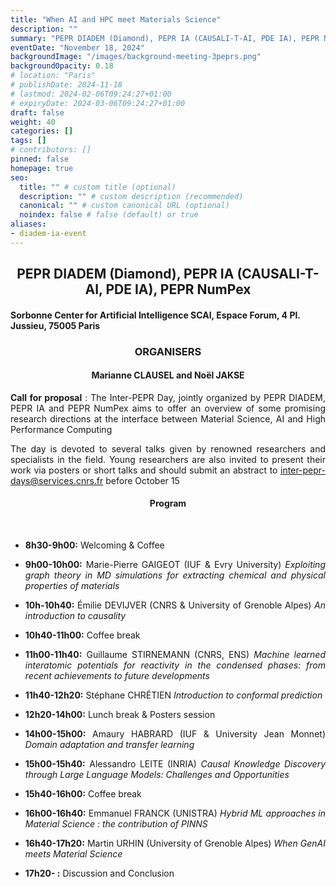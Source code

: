 ```yaml
---
title: "When AI and HPC meet Materials Science"
description: ""
summary: "PEPR DIADEM (Diamond), PEPR IA (CAUSALI-T-AI, PDE IA), PEPR NumPex"
eventDate: "November 18, 2024"
backgroundImage: "/images/background-meeting-3peprs.png"
backgroundOpacity: 0.18
# location: "Paris"
# publishDate: 2024-11-18
# lastmod: 2024-02-06T09:24:27+01:00
# expiryDate: 2024-03-06T09:24:27+01:00
draft: false
weight: 40
categories: []
tags: []
# contributors: []
pinned: false
homepage: true
seo:
  title: "" # custom title (optional)
  description: "" # custom description (recommended)
  canonical: "" # custom canonical URL (optional)
  noindex: false # false (default) or true
aliases:
- diadem-ia-event
---
```

<!-- <div class="news-3peprs"> -->
<div align="center">

## PEPR DIADEM (Diamond), PEPR IA (CAUSALI-T-AI, PDE IA), PEPR NumPex

</div>

#### Sorbonne Center for Artificial Intelligence SCAI, Espace Forum, 4 Pl. Jussieu, 75005 Paris

<div align="center">

### ORGANISERS

#### Marianne CLAUSEL and Noël JAKSE

</div>

<div align="justify">

**Call for proposal** : The Inter-PEPR Day, jointly organized by
PEPR DIADEM, PEPR IA and PEPR NumPex aims to offer an
overview of some promising research directions at the
interface between Material Science, AI and High Performance
Computing

The day is devoted to several talks given by renowned researchers and specialists in the field. Young researchers are also invited to present their work via posters or short talks and should submit an abstract to <a href="mailto:inter-pepr-days@services.cnrs.fr">inter-pepr-days@services.cnrs.fr</a> before October 15

</div>

<div align="center">

#### Program

</div>

<br/>

<div align="justify">

- **8h30-9h00:** Welcoming & Coffee

- **9h00-10h00:** Marie-Pierre GAIGEOT (IUF & Evry University) *Exploiting graph theory in MD simulations for extracting chemical and physical properties of materials*
- **10h-10h40:** Émilie DEVIJVER (CNRS & University of Grenoble Alpes) *An introduction to causality*

- **10h40-11h00:** Coffee break

- **11h00-11h40:** Guillaume STIRNEMANN (CNRS, ENS) *Machine learned interatomic potentials for reactivity in the condensed phases: from recent achievements to future developments*
- **11h40-12h20:** Stéphane CHRÉTIEN *Introduction to conformal prediction*

- **12h20-14h00:** Lunch break & Posters session

- **14h00-15h00:** Amaury HABRARD (IUF & University Jean Monnet) *Domain adaptation and transfer learning*
- **15h00-15h40:** Alessandro LEITE (INRIA) *Causal Knowledge Discovery through Large Language Models: Challenges and Opportunities*

- **15h40-16h00:** Coffee break

- **16h00-16h40:** Emmanuel FRANCK (UNISTRA) *Hybrid ML approaches in Material Science : the contribution of PINNS*
- **16h40-17h20:** Martin URHIN  (University of Grenoble Alpes) *When GenAI meets Material Science*
- **17h20- :** Discussion and Conclusion

</div>

<br/>

<!-- </div> -->
